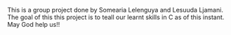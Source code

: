 This is a group project done by Somearia Lelenguya and Lesuuda Ljamani. The goal of this this project is to teall our learnt skills in C as of this instant.
May God help us!! 
